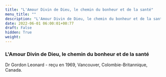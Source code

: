 ```yaml
---
title: "L'Amour Divin de Dieu, le chemin du bonheur et de la santé"
menu_title: ""
description: "L'Amour Divin de Dieu, le chemin du bonheur et de la santé"
date: 2022-06-01 06:00:01+00:77
draft: False
hidden: True
weight:
---
```

### L'Amour Divin de Dieu, le chemin du bonheur et de la santé

Dr Gordon Leonard - reçu en 1969, Vancouver, Colombie-Britannique, Canada.
